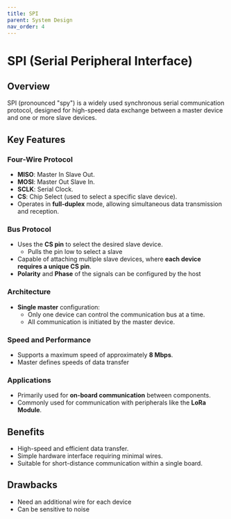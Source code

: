 ```yaml
---
title: SPI
parent: System Design
nav_order: 4
---
```



# SPI (Serial Peripheral Interface)

## Overview
SPI (pronounced "spy") is a widely used synchronous serial communication protocol, designed for high-speed data exchange between a master device and one or more slave devices.

## Key Features

### Four-Wire Protocol
- **MISO**: Master In Slave Out.
- **MOSI**: Master Out Slave In.
- **SCLK**: Serial Clock.
- **CS**: Chip Select (used to select a specific slave device).
- Operates in **full-duplex** mode, allowing simultaneous data transmission and reception.

### Bus Protocol
- Uses the **CS pin** to select the desired slave device.
    - Pulls the pin low to select a slave
- Capable of attaching multiple slave devices, where **each device requires a unique CS pin**.
- **Polarity** and **Phase** of the signals can be configured by the host

### Architecture
- **Single master** configuration:
  - Only one device can control the communication bus at a time.
  - All communication is initiated by the master device.

### Speed and Performance
- Supports a maximum speed of approximately **8 Mbps**.
- Master defines speeds of data transfer

### Applications
- Primarily used for **on-board communication** between components.
- Commonly used for communication with peripherals like the **LoRa Module**.

## Benefits
- High-speed and efficient data transfer.
- Simple hardware interface requiring minimal wires.
- Suitable for short-distance communication within a single board.

## Drawbacks
- Need an additional wire for each device
- Can be sensitive to noise